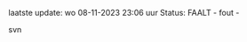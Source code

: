 laatste update: 
wo 08-11-2023 23:06   uur 
Status: FAALT - fout - 
<div class="service R">svn</div>
